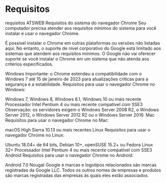 # Requisitos
requisitos ATSWEB
Requisitos do sistema do navegador Chrome
Seu computador precisa atender aos requisitos mínimos do sistema para você instalar e usar o navegador Chrome.

É possível instalar o Chrome em outras plataformas ou versões não listadas aqui. No entanto, o suporte de nível corporativo do Google está limitado aos sistemas que atendem aos requisitos mínimos. O Google não vai oferecer suporte se você instalar o Chrome em um sistema que não atenda aos critérios especificados.

Windows
Importante: o Chrome estendeu a compatibilidade com o Windows 7 até 15 de janeiro de 2023 para atualizações críticas para a segurança e a estabilidade.
Requisitos para usar o navegador Chrome no Windows:

Windows 7, Windows 8, Windows 8.1, Windows 10 ou mais recente
Processador Intel Pentium 4 ou mais recente compatível com SSE3
Observação: os servidores exigem o Windows Server 2008 R2, o Windows Server 2012, o Windows Server 2012 R2 ou o Windows Server 2016.
Mac
Requisitos para usar o navegador Chrome no Mac:

macOS High Sierra 10.13 ou mais recentes
Linux
Requisitos para usar o navegador Chrome no Linux:

Ubuntu 18.04+ de 64 bits, Debian 10+, openSUSE 15.2+ ou Fedora Linux 32+
Processador Intel Pentium 4 ou mais recente compatível com SSE3
Android
Requisitos para usar o navegador Chrome no Android:

Android 7.0 Nougat
Google e marcas e logotipos relacionados são marcas registradas da Google LLC. Todos os outros nomes de empresas e produtos são marcas registradas das empresas às quais eles estão associados.
